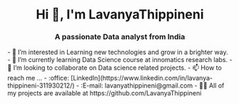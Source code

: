 <h1 align="center">Hi 👋, I'm LavanyaThippineni</h1>
<h3 align="center">A passionate Data analyst from India</h3>
- 👀 I’m interested in Learning new technologies and grow in a brighter way.
- 🌱 I’m currently learning Data Science course at innomatics research labs.
- 💞️ I’m looking to collaborate on Data science related projects.
- 📫 How to reach me ...
  - :office: [LinkedIn](https://www.linkedin.com/in/lavanya-thippineni-311930212/)
  - :E-mail: lavanyathippineni@gmail.com
- 👨‍💻 All of my projects are available at  https://github.com/LavanyaThippineni
<!---
LavanyaThippineni/LavanyaThippineni is a ✨ special ✨ repository because its `README.md` (this file) appears on your GitHub profile.
You can click the Preview link to take a look at your changes.
--->
